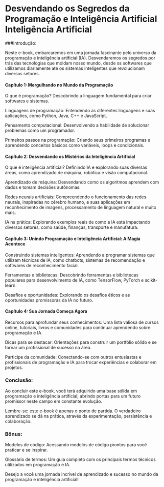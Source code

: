 # Desvendando os Segredos da Programação e  Inteligência Artificial Inteligência Artificial

###Introdução: 

Neste e-book, embarcaremos em uma jornada fascinante pelo universo da programação e inteligência artificial (IA). Desvendaremos os segredos por trás das tecnologias que moldam nosso mundo, desde os softwares que utilizamos diariamente até os sistemas inteligentes que revolucionam diversos setores. 

#### Capítulo 1: Mergulhando no Mundo da Programação 

O que é programação? Descobrindo a linguagem fundamental para criar softwares e sistemas. 

Linguagens de programação: Entendendo as diferentes linguagens e suas aplicações, como Python, Java, C++ e JavaScript. 

Pensamento computacional: Desenvolvendo a habilidade de solucionar problemas como um programador. 

Primeiros passos na programação: Criando seus primeiros programas e aprendendo conceitos básicos como variáveis, loops e condicionais. 

#### Capítulo 2: Desvendando os Mistérios da Inteligência Artificial 

O que é inteligência artificial? Definindo IA e explorando suas diversas áreas, como aprendizado de máquina, robótica e visão computacional. 

Aprendizado de máquina: Desvendando como os algoritmos aprendem com dados e tomam decisões autônomas. 

Redes neurais artificiais: Compreendendo o funcionamento das redes neurais, inspiradas no cérebro humano, e suas aplicações em reconhecimento de imagens, processamento de linguagem natural e muito mais. 

IA na prática: Explorando exemplos reais de como a IA está impactando diversos setores, como saúde, finanças, transporte e manufatura. 

#### Capítulo 3: Unindo Programação e Inteligência Artificial: A Magia Acontece 

Construindo sistemas inteligentes: Aprendendo a programar sistemas que utilizam técnicas de IA, como chatbots, sistemas de recomendação e softwares de reconhecimento facial. 

Ferramentas e bibliotecas: Descobrindo ferramentas e bibliotecas populares para desenvolvimento de IA, como TensorFlow, PyTorch e scikit-learn. 

Desafios e oportunidades: Explorando os desafios éticos e as oportunidades promissoras da IA no futuro. 

#### Capítulo 4: Sua Jornada Começa Agora 

Recursos para aprofundar seus conhecimentos: Uma lista valiosa de cursos online, tutoriais, livros e comunidades para continuar aprendendo sobre programação e IA. 

Dicas para se destacar: Orientações para construir um portfólio sólido e se tornar um profissional de sucesso na área. 

Participe da comunidade: Conectando-se com outros entusiastas e profissionais de programação e IA para trocar experiências e colaborar em projetos. 

### Conclusão: 

Ao concluir este e-book, você terá adquirido uma base sólida em programação e inteligência artificial, abrindo portas para um futuro promissor neste campo em constante evolução. 

Lembre-se: este e-book é apenas o ponto de partida. O verdadeiro aprendizado se dá na prática, através da experimentação, persistência e colaboração. 

### Bônus: 

Modelos de código: Acessando modelos de código prontos para você praticar e se inspirar. 

Glossário de termos: Um guia completo com os principais termos técnicos utilizados em programação e IA. 

Desejo a você uma jornada incrível de aprendizado e sucesso no mundo da programação e inteligência artificial! 